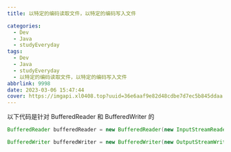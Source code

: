 ```yaml
---
title: 以特定的编码读取文件，以特定的编码写入文件

categories:
  - Dev
  - Java
  - studyEveryday
tags:
  - Dev
  - Java
  - studyEveryday
  - 以特定的编码读取文件，以特定的编码写入文件
abbrlink: 9998
date: 2023-03-06 15:47:44
cover: https://imgapi.xl0408.top?uuid=36e6aaf9e82d48cdbe7d7ec5b845ddaa
---
```


以下代码是针对 BufferedReader 和 BufferedWriter 的

```java
BufferedReader bufferedReader = new BufferedReader(new InputStreamReader(new FileInputStream(inF),"GB2312"));// 以GB2312的编码读文件

BufferedWriter bufferedWriter = new BufferedWriter(new OutputStreamWriter(new FileOutputStream(outFile), StandardCharsets.UTF_8));// 以utf-8写文件
```